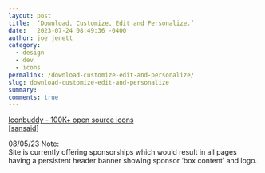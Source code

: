 ```yaml
---
layout: post
title:  ‘Download, Customize, Edit and Personalize.’
date:   2023-07-24 08:49:36 -0400
author: joe jenett
category:
  - design
  - dev
  - icons
permalink: /download-customize-edit-and-personalize/
slug: download-customize-edit-and-personalize
summary: 
comments: true
---
```

<a title="Iconbuddy - 100K+ open source icons" href="https://iconbuddy.app/">Iconbuddy - 100K+ open source icons</a><br>[<a title="sansaid" href="https://pinboard.in/u:sansaid">sansaid</a>]

<p class="note">08/05/23 Note:<br>Site is currently offering sponsorships which would result in all pages having a persistent header banner showing sponsor ‘box content’ and logo.</p>
<a href="https://brid.gy/publish/mastodon"></a>